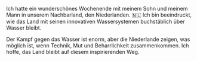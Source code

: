 Ich hatte ein wunderschönes Wochenende mit meinem Sohn und meinem Mann in unserem Nachbarland, den Niederlanden. 🇳🇱 Ich bin beeindruckt, wie das Land mit seinen innovativen Wassersystemen buchstäblich über Wasser bleibt.

Der Kampf gegen das Wasser ist enorm, aber die Niederlande zeigen, was möglich ist, wenn Technik, Mut und Beharrlichkeit zusammenkommen. Ich hoffe, das Land bleibt auf diesem inspirierenden Weg.
